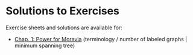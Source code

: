 # Solutions to Exercises

Exercise sheets and solutions are available for:
- [Chap. 1: Power for Moravia](ex_01.pdf) (terminology / number of labeled graphs | minimum spanning tree) 

